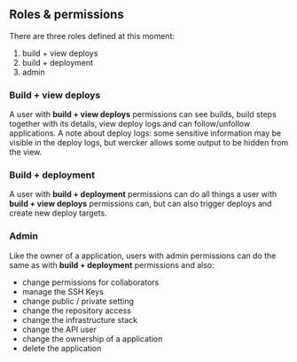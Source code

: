 ## Roles & permissions

There are three roles defined at this moment:

1. build + view deploys
2. build + deployment
3. admin

### Build + view deploys

A user with **build + view deploys** permissions can see builds, build steps together with its details, view deploy logs and can follow/unfollow applications. A note about deploy logs: some sensitive information may be visible in the deploy logs, but wercker allows some output to be hidden from the view.


### Build + deployment

A user with **build + deployment** permissions can do all things a user with **build + view deploys** permissions can, but can also trigger deploys and create new deploy targets.

### Admin

Like the owner of a application, users with admin permissions can do the same as with **build + deployment** permissions and also:

* change permissions for collaborators
* manage the SSH Keys
* change public / private setting
* change the repository access
* change the infrastructure stack
* change the API user
* change the ownership of a application
* delete the application

